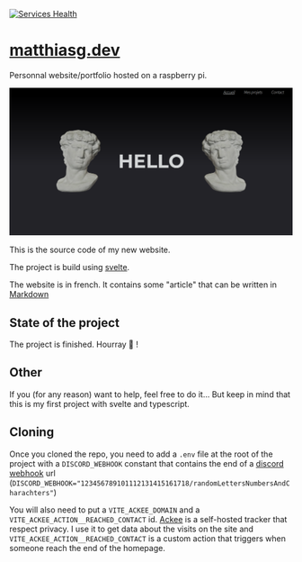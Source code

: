 [![Services Health](https://npal1883nmtt.montastic.io/badge)](https://npal1883nmtt.montastic.io)
# [matthiasg.dev](https://matthiasg.dev)

Personnal website/portfolio hosted on a raspberry pi.

[![Homepage looks](./docs/img/homePage.png)](https://matthiasg.dev)

This is the source code of my new website.

The project is build using [svelte](https://svelte.dev/).

The website is in french.
It contains some "article" that can be written in [Markdown](https://www.markdownguide.org/)

## State of the project

The project is finished. Hourray 🥳 !

## Other

If you (for any reason) want to help, feel free to do it...
But keep in mind that this is my first project with svelte and typescript.

## Cloning

Once you cloned the repo, you need to add a `.env` file at the root of the project with a `DISCORD_WEBHOOK` constant that contains the end of a [discord webhook](https://discord.com/developers/docs/resources/webhook) url (`DISCORD_WEBHOOK="123456789101112131415161718/randomLettersNumbersAndCharachters"`)

You will also need to put a `VITE_ACKEE_DOMAIN` and a `VITE_ACKEE_ACTION__REACHED_CONTACT` id. [Ackee](https://ackee.electerious.com/) is a self-hosted tracker that respect privacy. I use it to get data about the visits on the site and `VITE_ACKEE_ACTION__REACHED_CONTACT` is a custom action that triggers when someone reach the end of the homepage.
